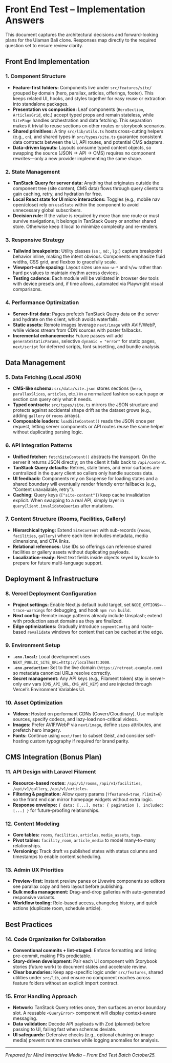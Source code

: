 # Front End Test – Implementation Answers

This document captures the architectural decisions and forward-looking plans for the Ulaman Bali clone. Responses map directly to the required question set to ensure review clarity.

## Front End Implementation

### 1. Component Structure
- **Feature-first folders:** Components live under `src/features/site/` grouped by domain (hero, parallax, articles, offerings, footer). This keeps related UI, hooks, and styles together for easy reuse or extraction into standalone packages.
- **Presentation vs composition:** Leaf components (`HeroSection`, `ArticlesGrid`, etc.) accept typed props and remain stateless, while `SitePage` handles orchestration and data fetching. This separation makes it trivial to reuse sections on other routes or storybook scenarios.
- **Shared primitives:** A tiny `src/lib/utils.ts` hosts cross-cutting helpers (e.g., `cn`), and shared types in `src/types/site.ts` guarantee consistent data contracts between the UI, API routes, and potential CMS adapters.
- **Data-driven layouts:** Layouts consume typed content objects, so swapping the source (JSON → API → CMS) requires no component rewrites—only a new provider implementing the same shape.

### 2. State Management
- **TanStack Query for server data:** Anything that originates outside the component tree (site content, CMS data) flows through query clients to gain caching, retry, and hydration for free.
- **Local React state for UI micro interactions:** Toggles (e.g., mobile nav open/close) rely on `useState` within the component to avoid unnecessary global subscribers.
- **Decision rule:** If the value is required by more than one route or must survive navigations, it belongs in TanStack Query or another shared store. Otherwise keep it local to minimize complexity and re-renders.

### 3. Responsive Strategy
- **Tailwind breakpoints:** Utility classes (`sm:`, `md:`, `lg:`) capture breakpoint behavior inline, making the intent obvious. Components emphasize fluid widths, CSS grid, and flexbox to gracefully scale.
- **Viewport-safe spacing:** Layout sizes use `max-w-*` and `%`/`vw` rather than hard px values to maintain rhythm across devices.
- **Testing cadence:** Each module will be validated in browser dev tools with device presets and, if time allows, automated via Playwright visual comparisons.

### 4. Performance Optimization
- **Server-first data:** Pages prefetch TanStack Query data on the server and hydrate on the client, which avoids waterfalls.
- **Static assets:** Remote images leverage `next/image` with AVIF/WebP, while videos stream from CDN sources with poster fallbacks.
- **Incremental enhancements:** Future passes will add `generateStaticParams`, selective `dynamic = "error"` for static pages, `next/script` for deferred scripts, font subsetting, and bundle analysis.

## Data Management

### 5. Data Fetching (Local JSON)
- **CMS-like schema:** `src/data/site.json` stores sections (`hero`, `parallaxSlices`, `articles`, etc.) in a normalized fashion so each page or section can query only what it needs.
- **Typed contracts:** `src/types/site.ts` mirrors the JSON structure and protects against accidental shape drift as the dataset grows (e.g., adding `gallery` or `rooms` arrays).
- **Composable loaders:** `loadSiteContent()` reads the JSON once per request, letting server components or API routes reuse the same helper without duplicating parsing logic.

### 6. API Integration Patterns
- **Unified fetcher:** `fetchSiteContent()` abstracts the transport. On the server it returns JSON directly; on the client it falls back to `/api/content`.
- **TanStack Query defaults:** Retries, stale times, and error surfaces are centralized in the query client so callers only handle success data.
- **UI feedback:** Components rely on Suspense for loading states and a shared boundary will eventually render friendly error fallbacks (e.g., “Content unavailable, retry”).
- **Caching:** Query keys (`["site-content"]`) keep cache invalidation explicit. When swapping to a real API, simply layer in `queryClient.invalidateQueries` after mutations.

### 7. Content Structure (Rooms, Facilities, Gallery)
- **Hierarchical typing:** Extend `SiteContent` with sub-records (`rooms`, `facilities`, `gallery`) where each item includes metadata, media dimensions, and CTA links.
- **Relational references:** Use IDs so offerings can reference shared facilities or gallery assets without duplicating payloads.
- **Localization-ready:** Nest text fields inside objects keyed by locale to prepare for future multi-language support.

## Deployment & Infrastructure

### 8. Vercel Deployment Configuration
- **Project settings:** Enable Next.js default build target, set `NODE_OPTIONS=--trace-warnings` for debugging, and hook `npm run build`.
- **Next config:** Remote image patterns already include Unsplash; extend with production asset domains as they are finalized.
- **Edge optimizations:** Gradually introduce `segmentConfig` and route-based `revalidate` windows for content that can be cached at the edge.

### 9. Environment Setup
- **`.env.local`:** Local development uses `NEXT_PUBLIC_SITE_URL=http://localhost:3000`.
- **`.env.production`:** Set to the live domain (`https://retreat.example.com`) so metadata canonical URLs resolve correctly.
- **Secret management:** Any API keys (e.g., Filament token) stay in server-only env vars (`CMS_API_URL`, `CMS_API_KEY`) and are injected through Vercel’s Environment Variables UI.

### 10. Asset Optimization
- **Videos:** Hosted on performant CDNs (Coverr/Cloudinary). Use multiple sources, specify codecs, and lazy-load non-critical videos.
- **Images:** Prefer AVIF/WebP via `next/image`, define `sizes` attributes, and prefetch hero imagery.
- **Fonts:** Continue using `next/font` to subset Geist, and consider self-hosting custom typography if required for brand parity.

## CMS Integration (Bonus Plan)

### 11. API Design with Laravel Filament
- **Resource-based routes:** `/api/v1/rooms`, `/api/v1/facilities`, `/api/v1/gallery`, `/api/v1/articles`.
- **Filtering & pagination:** Allow query params (`?featured=true`, `?limit=6`) so the front end can mirror homepage widgets without extra logic.
- **Response envelope:** `{ data: [...], meta: { pagination }, included: [...] }` for future-proofing relationships.

### 12. Content Modeling
- **Core tables:** `rooms`, `facilities`, `articles`, `media_assets`, `tags`.
- **Pivot tables:** `facility_room`, `article_media` to model many-to-many relationships.
- **Versioning:** Track draft vs published states with status columns and timestamps to enable content scheduling.

### 13. Admin UX Priorities
- **Preview-first:** Instant preview panes or Livewire components so editors see parallax copy and hero layout before publishing.
- **Bulk media management:** Drag-and-drop galleries with auto-generated responsive variants.
- **Workflow tooling:** Role-based access, changelog history, and quick actions (duplicate room, schedule article).

## Best Practices

### 14. Code Organization for Collaboration
- **Conventional commits + lint-staged:** Enforce formatting and linting pre-commit, making PRs predictable.
- **Story-driven development:** Pair each UI component with Storybook stories (future work) to document states and accelerate review.
- **Clear boundaries:** Keep app-specific logic under `src/features`, shared utilities under `src/lib`, and ensure no component reaches across feature folders without an explicit import contract.

### 15. Error Handling Approach
- **Network:** TanStack Query retries once, then surfaces an error boundary slot. A reusable `<QueryError>` component will display context-aware messaging.
- **Data validation:** Decode API payloads with Zod (planned) before passing to UI, failing fast when schemas deviate.
- **UI safeguards:** Defensive checks (e.g., optional chaining on image media) prevent runtime crashes while logging anomalies for analysis.

---

*Prepared for Mind Interactive Media – Front End Test Batch October25.*
